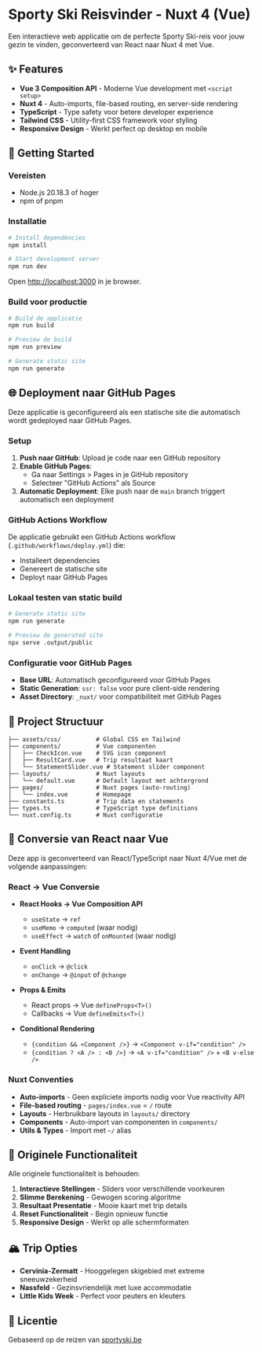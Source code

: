 # Sporty Ski Reisvinder - Nuxt 4 (Vue)

Een interactieve web applicatie om de perfecte Sporty Ski-reis voor jouw gezin te vinden, geconverteerd van React naar Nuxt 4 met Vue.

## ✨ Features

- **Vue 3 Composition API** - Moderne Vue development met `<script setup>`
- **Nuxt 4** - Auto-imports, file-based routing, en server-side rendering
- **TypeScript** - Type safety voor betere developer experience
- **Tailwind CSS** - Utility-first CSS framework voor styling
- **Responsive Design** - Werkt perfect op desktop en mobile

## 🚀 Getting Started

### Vereisten

- Node.js 20.18.3 of hoger
- npm of pnpm

### Installatie

```bash
# Install dependencies
npm install

# Start development server
npm run dev
```

Open [http://localhost:3000](http://localhost:3000) in je browser.

### Build voor productie

```bash
# Build de applicatie
npm run build

# Preview de build
npm run preview

# Generate static site
npm run generate
```

## 🌐 Deployment naar GitHub Pages

Deze applicatie is geconfigureerd als een statische site die automatisch wordt gedeployed naar GitHub Pages.

### Setup

1. **Push naar GitHub**: Upload je code naar een GitHub repository
2. **Enable GitHub Pages**:
   - Ga naar Settings > Pages in je GitHub repository
   - Selecteer "GitHub Actions" als Source
3. **Automatic Deployment**: Elke push naar de `main` branch triggert automatisch een deployment

### GitHub Actions Workflow

De applicatie gebruikt een GitHub Actions workflow (`.github/workflows/deploy.yml`) die:

- Installeert dependencies
- Genereert de statische site
- Deployt naar GitHub Pages

### Lokaal testen van static build

```bash
# Generate static site
npm run generate

# Preview de generated site
npx serve .output/public
```

### Configuratie voor GitHub Pages

- **Base URL**: Automatisch geconfigureerd voor GitHub Pages
- **Static Generation**: `ssr: false` voor pure client-side rendering
- **Asset Directory**: `_nuxt/` voor compatibiliteit met GitHub Pages

## 📁 Project Structuur

```
├── assets/css/          # Global CSS en Tailwind
├── components/          # Vue componenten
│   ├── CheckIcon.vue    # SVG icon component
│   ├── ResultCard.vue   # Trip resultaat kaart
│   └── StatementSlider.vue # Statement slider component
├── layouts/             # Nuxt layouts
│   └── default.vue      # Default layout met achtergrond
├── pages/               # Nuxt pages (auto-routing)
│   └── index.vue        # Homepage
├── constants.ts         # Trip data en statements
├── types.ts             # TypeScript type definitions
└── nuxt.config.ts       # Nuxt configuratie
```

## 🔄 Conversie van React naar Vue

Deze app is geconverteerd van React/TypeScript naar Nuxt 4/Vue met de volgende aanpassingen:

### React → Vue Conversie

- **React Hooks → Vue Composition API**

  - `useState` → `ref`
  - `useMemo` → `computed` (waar nodig)
  - `useEffect` → `watch` of `onMounted` (waar nodig)

- **Event Handling**

  - `onClick` → `@click`
  - `onChange` → `@input` of `@change`

- **Props & Emits**

  - React props → Vue `defineProps<T>()`
  - Callbacks → Vue `defineEmits<T>()`

- **Conditional Rendering**
  - `{condition && <Component />}` → `<Component v-if="condition" />`
  - `{condition ? <A /> : <B />}` → `<A v-if="condition" />` + `<B v-else />`

### Nuxt Conventies

- **Auto-imports** - Geen expliciete imports nodig voor Vue reactivity API
- **File-based routing** - `pages/index.vue` = `/` route
- **Layouts** - Herbruikbare layouts in `layouts/` directory
- **Components** - Auto-import van componenten in `components/`
- **Utils & Types** - Import met `~/` alias

## 🎯 Originele Functionaliteit

Alle originele functionaliteit is behouden:

1. **Interactieve Stellingen** - Sliders voor verschillende voorkeuren
2. **Slimme Berekening** - Gewogen scoring algoritme
3. **Resultaat Presentatie** - Mooie kaart met trip details
4. **Reset Functionaliteit** - Begin opnieuw functie
5. **Responsive Design** - Werkt op alle schermformaten

## 🏔️ Trip Opties

- **Cervinia-Zermatt** - Hooggelegen skigebied met extreme sneeuwzekerheid
- **Nassfeld** - Gezinsvriendelijk met luxe accommodatie
- **Little Kids Week** - Perfect voor peuters en kleuters

## 📄 Licentie

Gebaseerd op de reizen van [sportyski.be](https://www.sportyski.be/)
